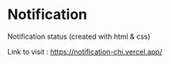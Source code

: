 # Notification
Notification status  (created with html &amp; css)  

Link to visit : https://notification-chi.vercel.app/
